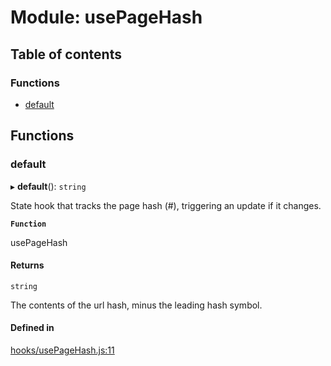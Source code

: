 # Module: usePageHash

## Table of contents

### Functions

- [default](usePageHash.md#default)

## Functions

### default

▸ **default**(): `string`

State hook that tracks the page hash (#), triggering an update if it changes.

**`Function`**

usePageHash

#### Returns

`string`

The contents of the url hash, minus the leading hash symbol.

#### Defined in

[hooks/usePageHash.js:11](https://github.com/Twipped/hooks/blob/86a2b07/hooks/usePageHash.js#L11)
